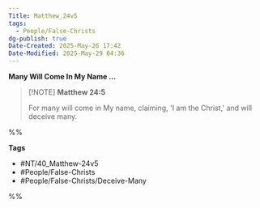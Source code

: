 ```yaml
---
Title: Matthew_24v5
tags:
  - People/False-Christs
dg-publish: true
Date-Created: 2025-May-26 17:42
Date-Modified: 2025-May-29 04:36
---
```

**Many Will Come In My Name …**

> [!NOTE] **Matthew 24:5**
>
> For many will come in My name, claiming, 'I am the Christ,' and will deceive many.

%%

**Tags**
- #NT/40_Matthew-24v5
- #People/False-Christs
- #People/False-Christs/Deceive-Many  

%%
